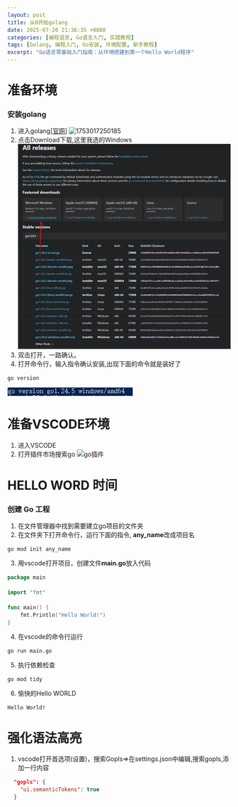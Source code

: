 ```yaml
---
layout: post
title: 从0开始golang
date: 2025-07-20 21:36:35 +0800
categories: [编程语言, Go语言入门, 实践教程]
tags: [Golang, 编程入门, Go安装, 环境配置, 新手教程]
excerpt: "Go语言零基础入门指南：从环境搭建到第一个Hello World程序"
---
```


# 准备环境
### 安装golang
1. 进入golang[[官网](https://go.dev/)]
![1753017250185]([1753017253547](https://raw.githubusercontent.com/T2XX/T2XX/main/pictures/1753017250185.png))
2. 点击Download下载,这里我选的Windows
![1753017493988](https://raw.githubusercontent.com/T2XX/T2XX/main/pictures/1753017493988.png)
1. 双击打开，一路确认。
2. 打开命令行，输入指令确认安装,出现下面的命令就是装好了
```bush
go version
```
![1753017618625](https://raw.githubusercontent.com/T2XX/T2XX/main/pictures/1753017618625.png)

# 准备VSCODE环境
1. 进入VSCODE
2. 打开插件市场搜索go
![go插件](https://code.visualstudio.com/assets/docs/languages/go/go-extension.png)


# HELLO WORD 时间
### 创建 Go 工程
1. 在文件管理器中找到需要建立go项目的文件夹
2. 在文件夹下打开命令行，运行下面的指令, **any_name**改成项目名
```bush
go mod init any_name
```
3. 用vscode打开项目，创建文件**main.go**放入代码
```go
package main

import "fmt"

func main() {
    fmt.Println("Hello World!")
}
```
4. 在vscode的命令行运行
```bush
go run main.go
```
5. 执行依赖检查
```bush
go mod tidy
```
6. 愉快的Hello WORLD
```bush
Hello World!
```

# 强化语法高亮
1. vscode打开首选项(设置)，搜索Gopls=>在settings.json中编辑,搜索gopls,添加一行内容
```json
  "gopls": {
    "ui.semanticTokens": true
  }
```
